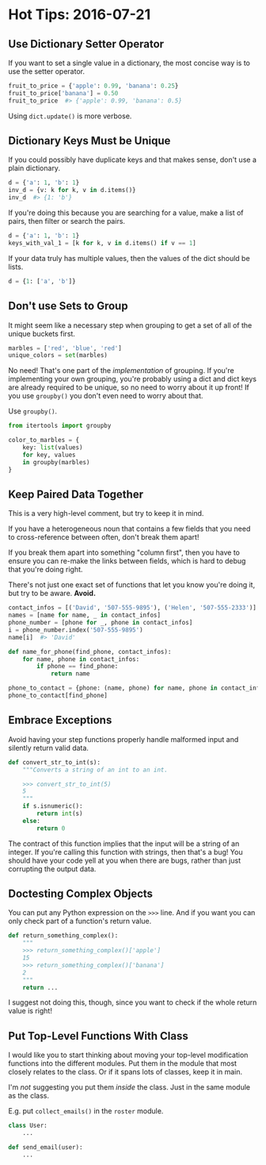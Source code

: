 # Hot Tips: 2016-07-21

## Use Dictionary Setter Operator

If you want to set a single value in a dictionary, the most concise way is to use the setter operator.

```py
fruit_to_price = {'apple': 0.99, 'banana': 0.25}
fruit_to_price['banana'] = 0.50
fruit_to_price  #> {'apple': 0.99, 'banana': 0.5}
```

Using `dict.update()` is more verbose.

## Dictionary Keys Must be Unique

If you could possibly have duplicate keys and that makes sense, don't use a plain dictionary.

```py
d = {'a': 1, 'b': 1}
inv_d = {v: k for k, v in d.items()}
inv_d  #> {1: 'b'}
```

If you're doing this because you are searching for a value, make a list of pairs, then filter or search the pairs.

```py
d = {'a': 1, 'b': 1}
keys_with_val_1 = [k for k, v in d.items() if v == 1]
```

If your data truly has multiple values, then the values of the dict should be lists.

```py
d = {1: ['a', 'b']}
```

## Don't use Sets to Group

It might seem like a necessary step when grouping to get a set of all of the unique buckets first.

```py
marbles = ['red', 'blue', 'red']
unique_colors = set(marbles)
```

No need!
That's one part of the _implementation_ of grouping.
If you're implementing your own grouping, you're probably using a dict and dict keys are already required to be unique, so no need to worry about it up front!
If you use `groupby()` you don't even need to worry about that.

Use `groupby()`.

```py
from itertools import groupby

color_to_marbles = {
    key: list(values)
    for key, values
    in groupby(marbles)
}
```

## Keep Paired Data Together

This is a very high-level comment, but try to keep it in mind.

If you have a heterogeneous noun that contains a few fields that you need to cross-reference between often, don't break them apart!

If you break them apart into something "column first", then you have to ensure you can re-make the links between fields, which is hard to debug that you're doing right.

There's not just one exact set of functions that let you know you're doing it, but try to be aware.
**Avoid.**

```py
contact_infos = [('David', '507-555-9895'), ('Helen', '507-555-2333')]
names = [name for name, _ in contact_infos]
phone_number = [phone for _, phone in contact_infos]
i = phone_number.index('507-555-9895')
name[i]  #> 'David'
```

```py
def name_for_phone(find_phone, contact_infos):
    for name, phone in contact_infos:
        if phone == find_phone:
            return name
```

```py
phone_to_contact = {phone: (name, phone) for name, phone in contact_infos}
phone_to_contact[find_phone]
```

## Embrace Exceptions

Avoid having your step functions properly handle malformed input and silently return valid data.

```py
def convert_str_to_int(s):
    """Converts a string of an int to an int.

    >>> convert_str_to_int(5)
    5
    """
    if s.isnumeric():
        return int(s)
    else:
        return 0
```

The contract of this function implies that the input will be a string of an integer.
If you're calling this function with strings, then that's a bug!
You should have your code yell at you when there are bugs, rather than just corrupting the output data.

## Doctesting Complex Objects

You can put any Python expression on the `>>>` line.
And if you want you can only check part of a function's return value.

```py
def return_something_complex():
    """
    >>> return_something_complex()['apple']
    15
    >>> return_something_complex()['banana']
    2
    """
    return ...
```

I suggest not doing this, though, since you want to check if the whole return value is right!

## Put Top-Level Functions With Class

I would like you to start thinking about moving your top-level modification functions into the different modules.
Put them in the module that most closely relates to the class.
Or if it spans lots of classes, keep it in main.

I'm _not_ suggesting you put them _inside_ the class.
Just in the same module as the class.

E.g. put `collect_emails()` in the `roster` module.

```py
class User:
    ...

def send_email(user):
    ...
```
